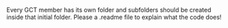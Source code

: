Every GCT member has its own folder and subfolders should be created inside that initial folder. Please a .readme file to explain what the code does!
